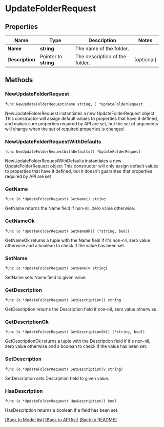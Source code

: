 # UpdateFolderRequest

## Properties

Name | Type | Description | Notes
------------ | ------------- | ------------- | -------------
**Name** | **string** | The name of the folder. | 
**Description** | Pointer to **string** | The description of the folder. | [optional] 

## Methods

### NewUpdateFolderRequest

`func NewUpdateFolderRequest(name string, ) *UpdateFolderRequest`

NewUpdateFolderRequest instantiates a new UpdateFolderRequest object
This constructor will assign default values to properties that have it defined,
and makes sure properties required by API are set, but the set of arguments
will change when the set of required properties is changed

### NewUpdateFolderRequestWithDefaults

`func NewUpdateFolderRequestWithDefaults() *UpdateFolderRequest`

NewUpdateFolderRequestWithDefaults instantiates a new UpdateFolderRequest object
This constructor will only assign default values to properties that have it defined,
but it doesn't guarantee that properties required by API are set

### GetName

`func (o *UpdateFolderRequest) GetName() string`

GetName returns the Name field if non-nil, zero value otherwise.

### GetNameOk

`func (o *UpdateFolderRequest) GetNameOk() (*string, bool)`

GetNameOk returns a tuple with the Name field if it's non-nil, zero value otherwise
and a boolean to check if the value has been set.

### SetName

`func (o *UpdateFolderRequest) SetName(v string)`

SetName sets Name field to given value.


### GetDescription

`func (o *UpdateFolderRequest) GetDescription() string`

GetDescription returns the Description field if non-nil, zero value otherwise.

### GetDescriptionOk

`func (o *UpdateFolderRequest) GetDescriptionOk() (*string, bool)`

GetDescriptionOk returns a tuple with the Description field if it's non-nil, zero value otherwise
and a boolean to check if the value has been set.

### SetDescription

`func (o *UpdateFolderRequest) SetDescription(v string)`

SetDescription sets Description field to given value.

### HasDescription

`func (o *UpdateFolderRequest) HasDescription() bool`

HasDescription returns a boolean if a field has been set.


[[Back to Model list]](../README.md#documentation-for-models) [[Back to API list]](../README.md#documentation-for-api-endpoints) [[Back to README]](../README.md)


